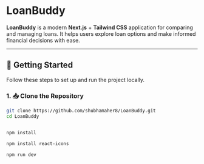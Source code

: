 # LoanBuddy

**LoanBuddy** is a modern **Next.js** + **Tailwind CSS** application for comparing and managing loans. It helps users explore loan options and make informed financial decisions with ease.

---

## 🚀 Getting Started

Follow these steps to set up and run the project locally.

### 1. 📥 Clone the Repository

```bash
git clone https://github.com/shubhamaher8/LoanBuddy.git
cd LoanBuddy
```

```bash

npm install

npm install react-icons

npm run dev
```